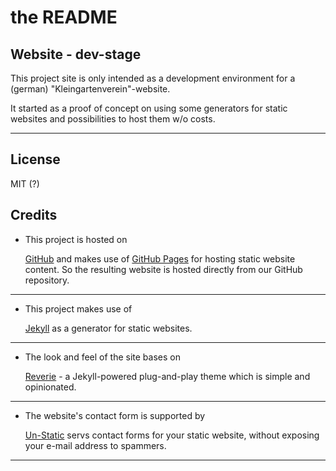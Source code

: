 # the README

## Website - dev-stage

This project site is only intended as a development environment for a (german) "Kleingartenverein"-website.

It started as a proof of concept on using some generators for static websites and possibilities to host them w/o costs.

---

## License

MIT (?)

## Credits

* This project is hosted on
  
  [GitHub](https://github.com/) and makes use of [GitHub Pages](https://pages.github.com/) for hosting static website content. So the resulting website is hosted directly from our GitHub repository.

---

* This project makes use of

  [Jekyll](https://jekyllrb.com/) as a generator for static websites.

---

* The look and feel of the site bases on

  [Reverie](https://github.com/amitmerchant1990/reverie) - a Jekyll-powered plug-and-play theme which is simple and opinionated.

---

* The website's contact form is supported by
  
   [Un-Static](https://forms.un-static.com) servs contact forms for your static website, without exposing your e-mail address to spammers.

---
